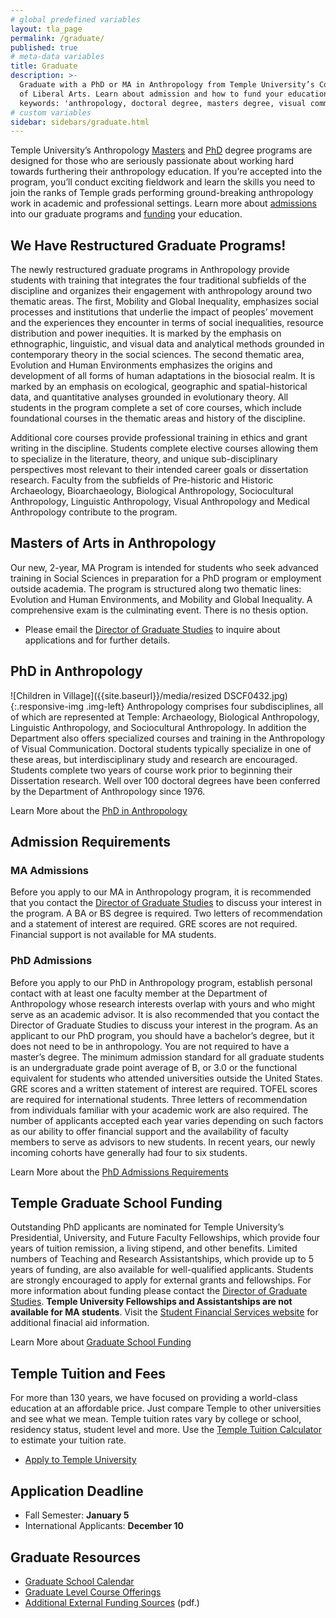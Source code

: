 ```yaml
---
# global predefined variables
layout: tla_page
permalink: /graduate/
published: true
# meta-data variables
title: Graduate
description: >-
  Graduate with a PhD or MA in Anthropology from Temple University’s College
  of Liberal Arts. Learn about admission and how to fund your education.
  keywords: 'anthropology, doctoral degree, masters degree, visual communication'
# custom variables
sidebar: sidebars/graduate.html
---
```

Temple University’s Anthropology [Masters](#masters-of-arts-in-anthropology) and [PhD](#phd-in-anthropology) degree programs are designed for those who are seriously passionate about working hard towards furthering their anthropology education. If you’re accepted into the program, you’ll conduct exciting fieldwork and learn the skills you need to join the ranks of Temple grads performing ground-breaking anthropology work in academic and professional settings. Learn more about [admissions](#admission-requirements) into our graduate programs and [funding](#temple-graduate-school-funding) your education.

## We Have Restructured Graduate Programs! 
The newly restructured graduate programs in Anthropology provide students with training that integrates the four traditional subfields of the discipline and organizes their engagement with anthropology around two thematic areas. The first, Mobility and Global Inequality, emphasizes social processes and institutions that underlie the impact of peoples’ movement and the experiences they encounter in terms of social inequalities, resource distribution and power inequities. It is marked by the emphasis on ethnographic, linguistic, and visual data and analytical methods grounded in contemporary theory in the social sciences. The second thematic area, Evolution and Human Environments emphasizes the origins and development of all forms of human adaptations in the biosocial realm. It is marked by an emphasis on ecological, geographic and spatial-historical data, and quantitative analyses grounded in evolutionary theory. All students in the program complete a set of core courses, which include foundational courses in the thematic areas and history of the discipline. 

Additional core courses provide professional training in ethics and grant writing in the discipline. Students complete elective courses allowing them to specialize in the literature, theory, and unique sub-disciplinary perspectives most relevant to their intended career goals or dissertation research. Faculty from the subfields of Pre-historic and Historic Archaeology, Bioarchaeology, Biological Anthropology, Sociocultural Anthropology, Linguistic Anthropology, Visual Anthropology and Medical Anthropology contribute to the program.

## Masters of Arts in Anthropology
Our new, 2-year, MA Program is intended for students who seek advanced training in Social Sciences in preparation for a PhD program or employment outside academia. The program is structured along two thematic lines: Evolution and Human Environments, and Mobility and Global Inequality. A comprehensive exam is the culminating event. There is no thesis option. 

- Please email the [Director of Graduate Studies](Christie.Rockwell@temple.edu) to inquire about applications and for further details.

## PhD in Anthropology 
![Children in Village]({{site.baseurl}}/media/resized DSCF0432.jpg){:.responsive-img .img-left}
Anthropology comprises four subdisciplines, all of which are represented at Temple: Archaeology, Biological Anthropology, Linguistic Anthropology, and Sociocultural Anthropology. In addition the Department also offers specialized courses and training in the Anthropology of Visual Communication. Doctoral students typically specialize in one of these areas, but interdisciplinary study and research are encouraged. Students complete two years of course work prior to beginning their Dissertation research. Well over 100 doctoral degrees have been conferred by the Department of Anthropology since 1976.

Learn More about the [PhD in Anthropology](https://www.temple.edu/academics/degree-programs/anthropology-phd-la-anth-phd)

## Admission Requirements
### MA Admissions 
Before you apply to our MA in Anthropology program, it is recommended that you contact the [Director of Graduate Studies](Christie.Rockwell@temple.edu) to discuss your interest in the program. A BA or BS degree is required. Two letters of recommendation and a statement of interest are required. GRE scores are not required. Financial support is not available for MA students. 

### PhD Admissions
Before you apply to our PhD in Anthropology program, establish personal contact with at least one faculty member at the Department of Anthropology whose research interests overlap with yours and who might serve as an academic advisor. It is also recommended that you contact the Director of Graduate Studies to discuss your interest in the program. As an applicant to our PhD program, you should have a bachelor’s degree, but it does not need to be in anthropology. You are not required to have a master’s degree. The minimum admission standard for all graduate students is an undergraduate grade point average of B, or 3.0 or the functional equivalent for students who attended universities outside the United States. GRE scores and a written statement of interest are required. TOFEL scores are required for international students. Three letters of recommendation from individuals familiar with your academic work are also required. The number of applicants accepted each year varies depending on such factors as our ability to offer financial support and the availability of faculty members to serve as advisors to new students. In recent years, our newly incoming cohorts have generally had four to six students.

Learn More about the [PhD Admissions Requirements](https://www.temple.edu/academics/degree-programs/anthropology-phd-la-anth-phd/cla-anthropology-phd-admissions)

## Temple Graduate School Funding
Outstanding PhD applicants are nominated for Temple University’s Presidential, University, and Future Faculty Fellowships, which provide four years of tuition remission, a living stipend, and other benefits. Limited numbers of Teaching and Research Assistantships, which provide up to 5 years of funding, are also available for well-qualified applicants. Students are strongly encouraged to apply for external grants and fellowships. For more information about funding please contact the [Director of Graduate Studies](Christie.Rockwell@temple.edu). **Temple University Fellowships and Assistantships are not available for MA students**. Visit the [Student Financial Services website](https://sfs.temple.edu/) for additional finacial aid information.

Learn More about [Graduate School Funding](https://www.temple.edu/academics/schools-and-colleges/college-of-liberal-arts/cla-sociology-scholarships?p=1633)

## Temple Tuition and Fees
For more than 130 years, we have focused on providing a world-class education at an affordable price. Just compare Temple to other universities and see what we mean. Temple tuition rates vary by college or school, residency status, student level and more. Use the [Temple Tuition Calculator](https://bursar.temple.edu/tuition-and-fees/tuition-rates) to estimate your tuition rate.

- [Apply to Temple University](https://grad.temple.edu/admissions/how-apply)

## Application Deadline
- Fall Semester: **January 5**
- International Applicants: **December 10**

## Graduate Resources
- [Graduate School Calendar](http://www.temple.edu/registrar/documents/calendars/19-20.asp)
- [Graduate Level Course Offerings](https://prd-wlssb.temple.edu/prod8/bwckctlg.p_disp_dyn_ctlg)
- [Additional External Funding Sources](https://liberalarts.temple.edu/sites/liberalarts/files/Potential%20sources%20of%20funding%20for%20pre.pdf) (pdf.)
